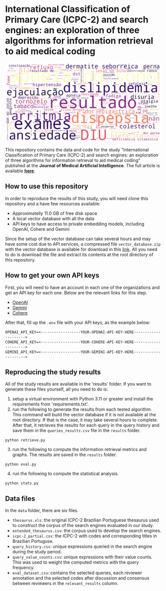 # International Classification of Primary Care (ICPC-2) and search engines: an exploration of three algorithms for information retrieval to aid medical coding

![](wordcloud.png)
 
This repository contains the data and code for the study "International Classification of Primary Care (ICPC-2) and search engines: an exploration of three algorithms for information retrieval to aid medical coding" published at the **Journal of Medical Artificial Intelligence**. The full article is available **[here](https://dx.doi.org/10.21037/jmai-24-341)**.

## How to use this repository

In order to reproduce the results of this study, you will need clone this repository and a have few resources available:
- Approximatelly 11.0 GB of free disk space
- A local vector database with all the data
- API keys to have access to private embedding models, including OpenAI, Cohere and Gemini

Since the setup of the vector database can take several hours and may have some cost due to API services, a compressed file `vector_database.zip` with the vector database is available for download in this [link](https://drive.google.com/file/d/1lxIq420rg5RQyMFUlxbwtosUuLGR139g/view?usp=sharing). All you need to do is download the file and extract its contents at the root directory of this repository. 

## How to get your own API keys

First, you will need to have an account in each one of the organizations and get an API key for each one. Below are the relevant links for this step.
- [OpenAI](https://platform.openai.com/)
- [Gemini](https://makersuite.google.com/)
- [Cohere](https://cohere.com/)

After that, fill up the `.env` file with your API keys, as the example below:
```
OPENAI_API_KEY=<------------------YOUR-OPENAI-API-KEY-HERE--------------------->
COHERE_API_KEY=<------------------YOUR-COHERE-API-KEY-HERE--------------------->
GEMINI_API_KEY=<------------------YOUR-GEMINI-API-KEY-HERE--------------------->
```

## Reproducing the study results

All of the study results are available in the 'results' folder. If you want to generate these files yourself, all you need to do is:
1. setup a virtual environment with Python 3.11 or greater and install the requirements from 'requirements.txt'.
2. run the following to generate the results from each tested algorithm. This command will build the vector database if it is not available at the root directory. If that is the case, it may take several hours to complete. After that, it retrieves the results for each query in the query history and save them in the `queries_results.csv` file in the `results` folder.
```
python retrieve.py
```
3. run the following to compute the information retrieval metrics and graphs. The results are saved in the `results` folder.
```
python eval.py
```
4. run the following to compute the statistical analysis.
```
python stats.py
```

## Data files
In the `data` folder, there are six files.
- `thesaurus.xls`: the original ICPC-2 Brazilian Portuguese thesaurus used to construct the corpus of the search engines evaluated in our study.
- `extended_thesaurus.csv`: the corpus used to develop the search engines. 
- `icpc-2_partial.csv`: the ICPC-2 with codes and corresponding titles in Brazilian Portuguse.
- `query_history.csv`: unique expressions queried in the search engine during the study period.
- `query_value_counts.csv`: unique expressions with their value counts. This was used to weight the computed metrics with the query frequency.
- `eval_dataset.csv`: contains the selected queries, each reviewer annotation and the selected codes after discussion and consensus between reviewers in the `relevant_results` column.
